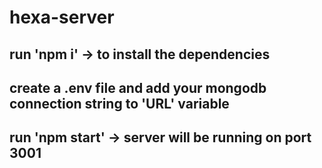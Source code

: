 # hexa-server
## run 'npm i' -> to install the dependencies
## create a .env file and add your mongodb connection string to 'URL' variable
## run 'npm start' -> server will be running on port 3001
